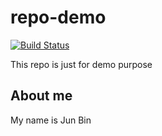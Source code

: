 # repo-demo

[![Build Status](https://dev.azure.com/junbinloong/Project-Demo/_apis/build/status/junbinloong.repo-demo?branchName=master)](https://dev.azure.com/junbinloong/Project-Demo/_build/latest?definitionId=1&branchName=master)

This repo is just for demo purpose


## About me
My name is Jun Bin
